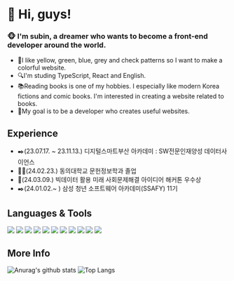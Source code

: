 # 👋 Hi, guys! 
### 🐵 I'm subin, a dreamer who wants to become a front-end developer around the world.
- 🎨️I like yellow, green, blue, grey and check patterns so I want to make a colorful website.
- 🔍I'm studing TypeScript, React and English.
- 📚Reading books is one of my hobbies. I especially like modern Korea fictions and comic books. I'm interested in creating a website related to books.
- 🎠My goal is to be a developer who creates useful websites.

## Experience
- ✒️(23.07.17. ~ 23.11.13.) 디지털스마트부산 아카데미 : SW전문인재양성 데이터사이언스
- 👩‍🎓(24.02.23.) 동의대학교 문헌정보학과 졸업
- 🔔(24.03.09.) 빅데이터 활용 미래 사회문제해결 아이디어 해커톤 우수상
- ✒️(24.01.02.~ ) 삼성 청년 소프트웨어 아카데미(SSAFY) 11기   

## Languages & Tools 
<div>
  <img src="https://img.shields.io/badge/python-3776AB?style=flat&logo=python&logoColor=white"/>
  <img src="https://img.shields.io/badge/css3-572B6?style=flat&logo=css3&logoColor=white"/>
  <img src="https://img.shields.io/badge/bootstrap-7952B3?style=flat&logo=bootstrap&logoColor=white"/>
  <img src="https://img.shields.io/badge/html5-E34F26?style=flat&logo=html5&logoColor=white"/>
  <img src="https://img.shields.io/badge/django-092E20?style=flat&logo=django&logoColor=white"/>
  <img src="https://img.shields.io/badge/github-181717?style=flat&logo=github&logoColor=white"/>
  <img src="https://img.shields.io/badge/react-61DAFB?style=flat&logo=react&logoColor=white"/>
  <img src="https://img.shields.io/badge/javascript-F7DF1E?style=flat&logo=javascript&logoColor=white"/>
  <img src="https://img.shields.io/badge/typescript-3178C6?style=flat&logo=typescript&logoColor=white"/>
  <img src="https://img.shields.io/badge/vuejs-4FC08D?style=flat&logo=vuedotjs&logoColor=white"/>
  <img src="https://img.shields.io/badge/npm-CB3837?style=flat&logo=npm&logoColor=white"/>
</div>

## More Info
![Anurag's github stats](https://github-readme-stats.vercel.app/api?username=Subiniiie&show_icons=true&theme=gruvbox)
![Top Langs](https://github-readme-stats.vercel.app/api/top-langs/?username=Subiniiie&layout=compact&theme=gruvbox)


